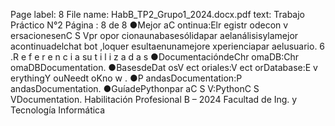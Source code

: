 Page label: 8
File name: HabB_TP2_Grupo1_2024.docx.pdf
text:
Trabajo
Práctico
N°2
Página
:
8
de
8
●Mejor aC ontinua:Elr egistr odecon v ersacionesenC S Vpr opor cionaunabasesólidapar aelanálisisylamejor acontinuadelchat bot ,loquer esultaenunamejore xperienciapar aelusuario.
6 .R e f e r e n c i a su t i l i z a d a s
●DocumentacióndeChr omaDB:Chr omaDBDocumentation.
●BasesdeDat osV ect oriales:V ect orDatabase:E v erythingY ouNeedt oKno w .
●P andasDocumentation:P andasDocumentation.
●GuíadePythonpar aC S V:PythonC S VDocumentation.
Habilitación
Profesional
B
–
2024
Facultad
de
Ing.
y
Tecnología
Informática